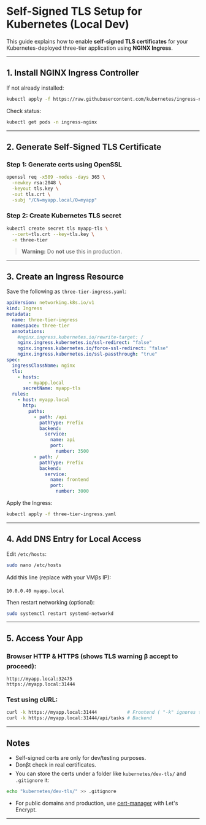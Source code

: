
# Self-Signed TLS Setup for Kubernetes (Local Dev)

This guide explains how to enable **self-signed TLS certificates** for your Kubernetes-deployed three-tier application using **NGINX Ingress**.

---

## 1. Install NGINX Ingress Controller

If not already installed:

```bash
kubectl apply -f https://raw.githubusercontent.com/kubernetes/ingress-nginx/controller-v1.10.0/deploy/static/provider/cloud/deploy.yaml
```

Check status:

```bash
kubectl get pods -n ingress-nginx
```

---

## 2. Generate Self-Signed TLS Certificate

### Step 1: Generate certs using OpenSSL

```bash
openssl req -x509 -nodes -days 365 \
  -newkey rsa:2048 \
  -keyout tls.key \
  -out tls.crt \
  -subj "/CN=myapp.local/O=myapp"
```

### Step 2: Create Kubernetes TLS secret

```bash
kubectl create secret tls myapp-tls \
  --cert=tls.crt --key=tls.key \
  -n three-tier
```

>  **Warning:** Do **not** use this in production.

---

## 3. Create an Ingress Resource

Save the following as `three-tier-ingress.yaml`:

```yaml
apiVersion: networking.k8s.io/v1
kind: Ingress
metadata:
  name: three-tier-ingress
  namespace: three-tier
  annotations:
    #nginx.ingress.kubernetes.io/rewrite-target: /
    nginx.ingress.kubernetes.io/ssl-redirect: "false"
    nginx.ingress.kubernetes.io/force-ssl-redirect: "false"
    nginx.ingress.kubernetes.io/ssl-passthrough: "true"
spec:
  ingressClassName: nginx
  tls:
    - hosts:
        - myapp.local
      secretName: myapp-tls
  rules:
    - host: myapp.local
      http:
        paths:
          - path: /api
            pathType: Prefix
            backend:
              service:
                name: api
                port:
                  number: 3500
          - path: /
            pathType: Prefix
            backend:
              service:
                name: frontend
                port:
                  number: 3000
```

Apply the Ingress:

```bash
kubectl apply -f three-tier-ingress.yaml
```

---

## 4. Add DNS Entry for Local Access

Edit `/etc/hosts`:

```bash
sudo nano /etc/hosts
```

Add this line (replace with your VMβs IP):

```
10.0.0.40 myapp.local
```

Then restart networking (optional):

```bash
sudo systemctl restart systemd-networkd
```

---

## 5. Access Your App

### Browser HTTP & HTTPS (shows TLS warning β accept to proceed):

```
http://myapp.local:32475
https://myapp.local:31444
```

### Test using cURL:

```bash
curl -k https://myapp.local:31444           # Frontend ( "-k" ignores the warnings )
curl -k https://myapp.local:31444/api/tasks # Backend
```

---

## Notes

- Self-signed certs are only for dev/testing purposes.
- Donβt check in real certificates.
- You can store the certs under a folder like `kubernetes/dev-tls/` and `.gitignore` it:
  
```bash
echo "kubernetes/dev-tls/" >> .gitignore
```

- For public domains and production, use [cert-manager](https://cert-manager.io) with Let's Encrypt.

---
